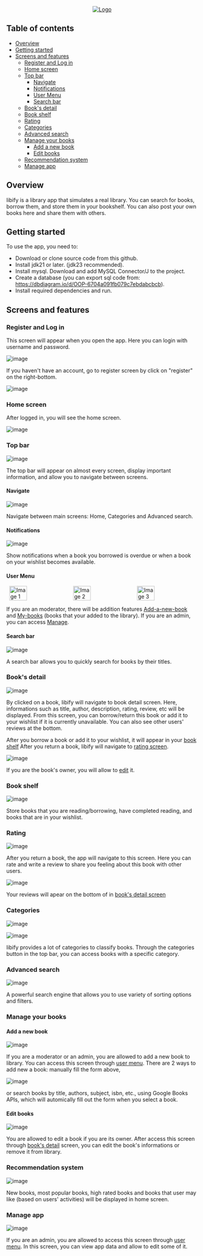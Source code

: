 <p align="center">
  <a href="https://github.com/palexdev/MaterialFX">
    <img src="https://github.com/user-attachments/assets/842c8633-ef07-484e-bb88-468b1edf57b9" alt="Logo">
  </a>
</p>

## Table of contents

* [Overview](#overview)
* [Getting started](#getting-started)
* [Screens and features](#screens-and-features)
  * [Register and Log in](#register-and-log-in)
  * [Home screen](#home-screen)
  * [Top bar](#top-bar)
    * [Navigate](#navigate)
    * [Notifications](#notifications)
    * [User Menu](#user-menu)
    * [Search bar](#search-bar)
  * [Book's detail](#books-detail)
  * [Book shelf](#book-shelf)
  * [Rating](#rating)
  * [Categories](#categories)
  * [Advanced search](#advanced-search)
  * [Manage your books](#manage-your-books)
    * [Add a new book](#add-a-new-book)
    * [Edit books](#edit-books)
  * [Recommendation system](#recommendation-system)
  * [Manage app](#manage-app)

## Overview
libify is a library app that simulates a real library. You can search for books, borrow them, and store them in your bookshelf. You can also post your own books here and share them with others.

## Getting started
To use the app, you need to:
* Download or clone source code from this github.
* Install jdk21 or later. (jdk23 recommended).
* Install mysql. Download and add MySQL Connector/J to the project.
* Create a database (you can export sql code from: https://dbdiagram.io/d/OOP-6704a091fb079c7ebdabcbcb).
* Install required dependencies and run.

## Screens and features

### Register and Log in

This screen will appear when you open the app. Here you can login with username and password.

![image](https://github.com/user-attachments/assets/abeac50a-ff36-4001-ac31-e6d89d46c844)

If you haven't have an account, go to register screen by click on "register" on the right-bottom.

![image](https://github.com/user-attachments/assets/bcc9d1e6-b80e-4528-971f-84df944fa4ed)

### Home screen

After logged in, you will see the home screen. 

![image](https://github.com/user-attachments/assets/7d9fe1ba-27a8-433f-869c-f738652d0612)

### Top bar

![image](https://github.com/user-attachments/assets/ef99012f-89ef-4b21-9e2b-de654fbec62b)

The top bar will appear on almost every screen, display important information, and allow you to navigate between screens.

#### Navigate

![image](https://github.com/user-attachments/assets/00ab9b13-55f3-4049-b3d8-7d83d2d201f8)

Navigate between main screens: Home, Categories and Advanced search.

#### Notifications

![image](https://github.com/user-attachments/assets/2f359a82-c560-46c5-aeb9-bb3c3ac7ab3c)

Show notifications when a book you borrowed is overdue or when a book on your wishlist becomes available.

#### User Menu

<div style="display: flex; justify-content: space-around;">
  <img src="https://github.com/user-attachments/assets/f07ca408-89ef-4f05-a56f-4403473771e7" alt="Image 1" style="width: 30%;">
  <img src="https://github.com/user-attachments/assets/cbd0f03b-2850-4e65-ae29-797ca30c1272" alt="Image 2" style="width: 30%;">
  <img src="https://github.com/user-attachments/assets/772f510c-8f7c-490c-8e03-f5600ade0392" alt="Image 3" style="width: 30%;">
</div>


If you are an moderator, there will be addition features [Add-a-new-book](#add-a-new-book) and [My-books](#my-books) (books that your added to the library). If you are an admin, you can access [Manage](#manage-app).

#### Search bar

![image](https://github.com/user-attachments/assets/5bcb97f7-9a2b-43da-8cbf-5d7c1c76fcea)

A search bar allows you to quickly search for books by their titles.

### Book's detail

![image](https://github.com/user-attachments/assets/090b8f43-1c0b-4ddd-9078-9df3a319c9b6)

By clicked on a book, libify will navigate to book detail screen. Here, informations such as title, author, description, rating, review, etc will be displayed. From this screen, you can borrow/return this book or add it to your wishlist if it is currently unavailable. You can also see other users' reviews at the bottom.

After you borrow a book or add it to your wishlist, it will appear in your [book shelf](#book-shelf)
After you return a book, libify will navigate to [rating screen](#rating).

![image](https://github.com/user-attachments/assets/fc2172f3-d889-4662-af04-d85bdca09f8a)

If you are the book's owner, you will allow to [edit](#edit-books) it.

### Book shelf

![image](https://github.com/user-attachments/assets/91ada9bc-aab4-4127-8edc-0d1436ceb870)

Store books that you are reading/borrowing, have completed reading, and books that are in your wishlist.

### Rating

![image](https://github.com/user-attachments/assets/75cca33d-5ecc-46e1-a9da-944ef36af657)

After you return a book, the app will navigate to this screen. Here you can rate and write a review to share you feeling about this book with other users.

![image](https://github.com/user-attachments/assets/8b6145d8-4783-4aee-b9b0-1b27e3e4ff64)

Your reviews will apear on the bottom of in [book's detail screen](#books-detail)

### Categories

![image](https://github.com/user-attachments/assets/e5f28b14-add3-40bb-a96e-d7aa4f36986e)

![image](https://github.com/user-attachments/assets/a364ad79-6007-4348-8b84-e3e74c3c35a0)

libify provides a lot of categories to classify books. Through the categories button in the top bar, you can access books with a specific category.

### Advanced search

![image](https://github.com/user-attachments/assets/5ed20801-4036-477e-9f59-dbf982b90962)

A powerful search engine that allows you to use variety of sorting options and filters.

### Manage your books

#### Add a new book

![image](https://github.com/user-attachments/assets/654b2cdb-abb3-4426-b63f-2b277fc28e88)

If you are a moderator or an admin, you are allowed to add a new book to library. You can access this screen through [user menu](#user-menu). There are 2 ways to add new a book: manually fill the form above,

![image](https://github.com/user-attachments/assets/321016b8-8954-45ff-876f-93eddb801455) 

or search books by title, authors, subject, isbn, etc., using Google Books APIs, which will automically fill out the form when you select a book.

#### Edit books

![image](https://github.com/user-attachments/assets/3786342f-e832-41b1-9785-86a26b294082)

You are allowed to edit a book if you are its owner. After access this screen through [book's detail](#books-detail) screen, you can edit the book's informations or remove it from library.

### Recommendation system

![image](https://github.com/user-attachments/assets/3dc5cd40-3027-4b2d-b7cf-014addf3d6a5)

New books, most popular books, high rated books and books that user may like (based on users' activities) will be displayed in home screen.

### Manage app

![image](https://github.com/user-attachments/assets/3e98a24b-9ffe-4392-b106-38c5b973213b)

If you are an admin, you are allowed to access this screen through [user menu](#user-menu). In this screen, you can view app data and allow to edit some of it.
